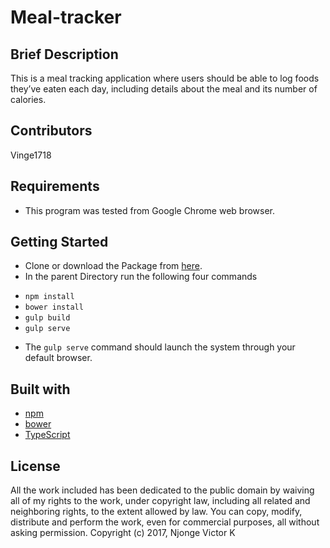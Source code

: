 # Meal-tracker

## Brief Description
This is a meal tracking application where users should be able to log foods they’ve eaten each day, including details about the meal and its number of calories.

## Contributors
Vinge1718

## Requirements
- This program was tested from Google Chrome web browser.

## Getting Started
- Clone or download the Package from [here](https://github.com/Vinge1718/Meal-tracker-IP2).
- In the parent Directory run the following four commands
* `npm install`
* `bower install`
* `gulp build`
* `gulp serve`
- The `gulp serve` command should launch the system through your default browser.

## Built with

- [npm](https://www.npmjs.com/)
- [bower](https://bower.io)
- [TypeScript](https://www.typescriptlang.org/)

## License

All the work included has been dedicated to the public domain by waiving all of my rights to the work, under
copyright law, including all related and neighboring rights, to the extent allowed by law.
You can copy, modify, distribute and perform the work, even for commercial
purposes, all without asking permission.
Copyright (c) 2017, Njonge Victor K
